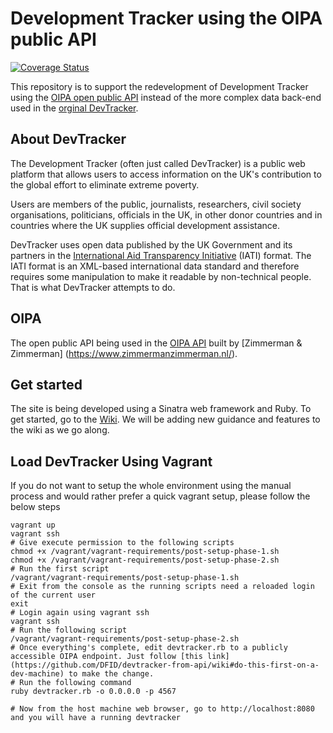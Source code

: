 # Development Tracker using the OIPA public API

[![Coverage Status](https://coveralls.io/repos/DFID/devtracker-from-api/badge.svg?branch=master&service=github)](https://coveralls.io/github/DFID/devtracker-from-api?branch=master)

This repository is to support the redevelopment of Development Tracker using the [OIPA open public API](https://www.oipa.nl/home) instead of the more complex data back-end used in the [orginal DevTracker](https://github.com/dfid/aid-platform-beta). 

## About DevTracker
The Development Tracker (often just called DevTracker) is a public web platform that allows users to access information on the UK's contribution to the global effort to eliminate extreme poverty. 

Users are members of the public, journalists, researchers, civil society organisations, politicians, officials in the UK, in other donor countries and in countries where the UK supplies official development assistance.

DevTracker uses open data published by the UK Government and its partners in the [International Aid Transparency Initiative](http://iatistandard.org) (IATI) format. The IATI format is an XML-based international data standard and therefore requires some manipulation to make it readable by non-technical people. That is what DevTracker attempts to do.

## OIPA
The open public API being used in the [OIPA API](https://www.oipa.nl/home) built by [Zimmerman & Zimmerman] (https://www.zimmermanzimmerman.nl/).

## Get started
The site is being developed using a Sinatra web framework and Ruby. To get started, go to the [Wiki](https://github.com/DFID/devtracker-from-api/wiki). We will be adding new guidance and features to the wiki as we go along.

## Load DevTracker Using Vagrant
If you do not want to setup the whole environment using the manual process and would rather prefer a quick vagrant setup, please follow the below steps

```
vagrant up
vagrant ssh
# Give execute permission to the following scripts
chmod +x /vagrant/vagrant-requirements/post-setup-phase-1.sh
chmod +x /vagrant/vagrant-requirements/post-setup-phase-2.sh
# Run the first script
/vagrant/vagrant-requirements/post-setup-phase-1.sh
# Exit from the console as the running scripts need a reloaded login of the current user
exit
# Login again using vagrant ssh
vagrant ssh
# Run the following script
/vagrant/vagrant-requirements/post-setup-phase-2.sh
# Once everything's complete, edit devtracker.rb to a publicly accessible OIPA endpoint. Just follow [this link](https://github.com/DFID/devtracker-from-api/wiki#do-this-first-on-a-dev-machine) to make the change.
# Run the following command
ruby devtracker.rb -o 0.0.0.0 -p 4567

# Now from the host machine web browser, go to http://localhost:8080 and you will have a running devtracker
```